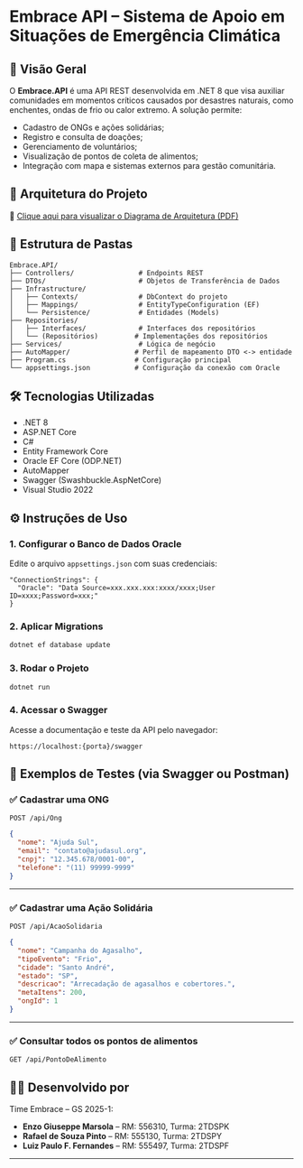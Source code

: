 # Embrace API – Sistema de Apoio em Situações de Emergência Climática

## 📘 Visão Geral

O **Embrace.API** é uma API REST desenvolvida em .NET 8 que visa auxiliar comunidades em momentos críticos causados por desastres naturais, como enchentes, ondas de frio ou calor extremo. A solução permite:

- Cadastro de ONGs e ações solidárias;
- Registro e consulta de doações;
- Gerenciamento de voluntários;
- Visualização de pontos de coleta de alimentos;
- Integração com mapa e sistemas externos para gestão comunitária.

## 🧱 Arquitetura do Projeto
📄 [Clique aqui para visualizar o Diagrama de Arquitetura (PDF)](docs/ArquiteturaEmbrace.pdf)


## 📂 Estrutura de Pastas

```
Embrace.API/
├── Controllers/                # Endpoints REST
├── DTOs/                       # Objetos de Transferência de Dados
├── Infrastructure/
│   ├── Contexts/               # DbContext do projeto
│   ├── Mappings/               # EntityTypeConfiguration (EF)
│   └── Persistence/            # Entidades (Models)
├── Repositories/
│   ├── Interfaces/             # Interfaces dos repositórios
│   └── (Repositórios)         # Implementações dos repositórios
├── Services/                   # Lógica de negócio
├── AutoMapper/                # Perfil de mapeamento DTO <-> entidade
├── Program.cs                 # Configuração principal
└── appsettings.json           # Configuração da conexão com Oracle
```

## 🛠️ Tecnologias Utilizadas

- .NET 8
- ASP.NET Core
- C#
- Entity Framework Core
- Oracle EF Core (ODP.NET)
- AutoMapper
- Swagger (Swashbuckle.AspNetCore)
- Visual Studio 2022

## ⚙️ Instruções de Uso

### 1. Configurar o Banco de Dados Oracle

Edite o arquivo `appsettings.json` com suas credenciais:

```
"ConnectionStrings": {
  "Oracle": "Data Source=xxx.xxx.xxx:xxxx/xxxx;User ID=xxxx;Password=xxx;"
}
```

### 2. Aplicar Migrations

```bash
dotnet ef database update
```

### 3. Rodar o Projeto

```bash
dotnet run
```

### 4. Acessar o Swagger

Acesse a documentação e teste da API pelo navegador:

```
https://localhost:{porta}/swagger
```

## 🧪 Exemplos de Testes (via Swagger ou Postman)

### ✅ Cadastrar uma ONG

```
POST /api/Ong
```

```json
{
  "nome": "Ajuda Sul",
  "email": "contato@ajudasul.org",
  "cnpj": "12.345.678/0001-00",
  "telefone": "(11) 99999-9999"
}
```

---

### ✅ Cadastrar uma Ação Solidária

```
POST /api/AcaoSolidaria
```

```json
{
  "nome": "Campanha do Agasalho",
  "tipoEvento": "Frio",
  "cidade": "Santo André",
  "estado": "SP",
  "descricao": "Arrecadação de agasalhos e cobertores.",
  "metaItens": 200,
  "ongId": 1
}
```

---

### ✅ Consultar todos os pontos de alimentos

```
GET /api/PontoDeAlimento
```

## 👨‍💻 Desenvolvido por

Time Embrace – GS 2025-1:

- **Enzo Giuseppe Marsola** – RM: 556310, Turma: 2TDSPK  
- **Rafael de Souza Pinto** – RM: 555130, Turma: 2TDSPY  
- **Luiz Paulo F. Fernandes** – RM: 555497, Turma: 2TDSPF

---
